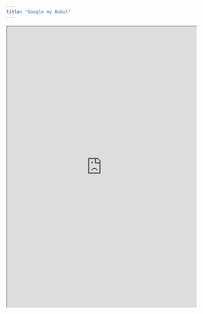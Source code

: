 ```yaml
---
title: "Google my Bubul"
---
```



<iframe height="750" width="100%" src="https://ewelton.github.io/ktest/wiki.html#Google%20my%20Bubul"></iframe>
